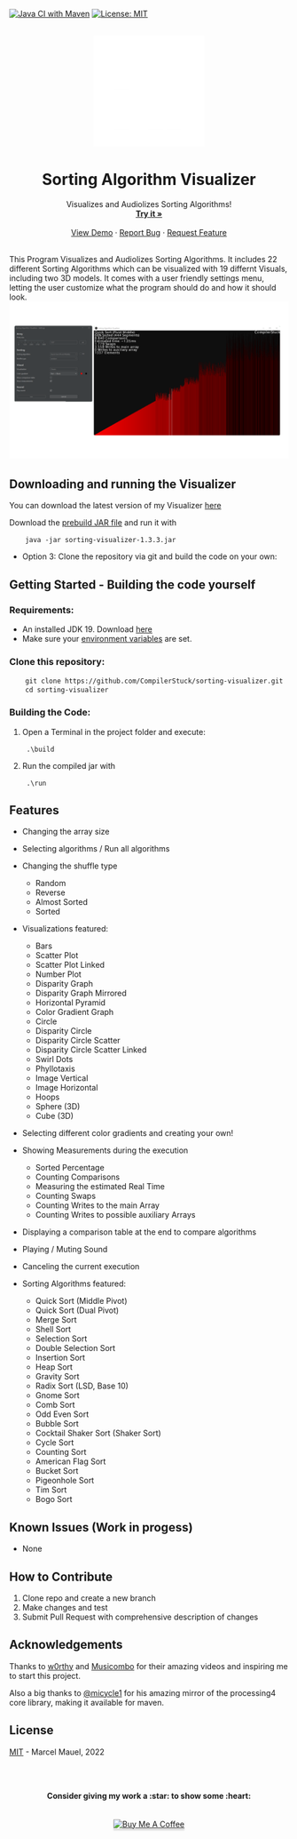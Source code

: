 [![Java CI with Maven](https://github.com/marcelmauel/sorting-visualizer/actions/workflows/maven.yml/badge.svg)](https://github.com/marcelmauel/sorting-visualizer/actions/workflows/maven.yml)
[![License: MIT](https://img.shields.io/badge/License-MIT-yellow.svg)](https://opensource.org/licenses/MIT)



<br />
<div align="center">
  <a href="https://github.com/marcelmauel/sorting-visualizer">
    <img src="images/logo.png" alt="Logo" width="200" height="200">
  </a>

  <h1 align="center">Sorting Algorithm Visualizer</h3>

  <p align="center">
    Visualizes and Audiolizes Sorting Algorithms!
    <br />
    <a href="https://github.com/marcelmauel/sorting-visualizer/releases/tag/v1.3.3"><strong>Try it »</strong></a>
    <br />
    <br />
    <a href="https://youtu.be/9bm-q115OFM">View Demo</a>
    ·
    <a href="https://github.com/marcelmauel/sorting-visualizer/issues">Report Bug</a>
    ·
    <a href="https://github.com/marcelmauel/sorting-visualizer/issues">Request Feature</a>
    </p>
</div>
<br />
This Program Visualizes and Audiolizes Sorting Algorithms. It includes 22 different Sorting Algorithms which can be visualized with 19 differnt Visuals, including two 3D models.
It comes with a user friendly settings menu, letting the user customize what the program should do and how it should look.

<div align="center">
        <img src="images/demo.png" alt="Program demo">
  <p align="center">
</div>

## Downloading and running the Visualizer
You can download the latest version of my Visualizer [here](https://github.com/marcelmauel/sorting-visualizer/releases/tag/v1.3.3)

Download the [prebuild JAR file](https://github.com/marcelmauel/sorting-visualizer/releases/download/v1.3.3/sorting-visualizer-1.3.3.jar) and run it with

        java -jar sorting-visualizer-1.3.3.jar

* Option 3: Clone the repository via git and build the code on your own:

## Getting Started - Building the code yourself
### Requirements:

* An installed JDK 19. Download [here](https://jdk.java.net/19/)
* Make sure your [environment variables](https://www.baeldung.com/java-home-on-windows-7-8-10-mac-os-x-linux) are set.

### Clone this repository:

        git clone https://github.com/CompilerStuck/sorting-visualizer.git
        cd sorting-visualizer


### Building the Code:

1. Open a Terminal in the project folder and execute: 

        .\build

2. Run the compiled jar with

        .\run
        


## Features

* Changing the array size
* Selecting algorithms / Run all algorithms
* Changing the shuffle type
   - Random
   - Reverse
   - Almost Sorted
   - Sorted

* Visualizations featured:
   - Bars
   - Scatter Plot
   - Scatter Plot Linked
   - Number Plot
   - Disparity Graph
   - Disparity Graph Mirrored
   - Horizontal Pyramid
   - Color Gradient Graph
   - Circle
   - Disparity Circle
   - Disparity Circle Scatter
   - Disparity Circle Scatter Linked
   - Swirl Dots
   - Phyllotaxis
   - Image Vertical
   - Image Horizontal
   - Hoops
   - Sphere (3D)
   - Cube (3D)

* Selecting different color gradients and creating your own!
* Showing Measurements during the execution
   -  Sorted Percentage
   - Counting Comparisons
   -  Measuring the estimated Real Time 
   - Counting Swaps
   - Counting Writes to the main Array
   - Counting Writes to possible auxiliary Arrays
* Displaying a comparison table at the end to compare algorithms
* Playing / Muting Sound
* Canceling the current execution

* Sorting Algorithms featured:
   - Quick Sort (Middle Pivot)
   - Quick Sort (Dual Pivot)
   - Merge Sort
   - Shell Sort
   - Selection Sort
   - Double Selection Sort
   - Insertion Sort
   - Heap Sort
   - Gravity Sort
   - Radix Sort (LSD, Base 10)
   - Gnome Sort
   - Comb Sort
   - Odd Even Sort
   - Bubble Sort
   - Cocktail Shaker Sort (Shaker Sort)
   - Cycle Sort
   - Counting Sort
   - American Flag Sort
   - Bucket Sort
   - Pigeonhole Sort
   - Tim Sort
   - Bogo Sort


## Known Issues (Work in progess)
* None

## How to Contribute
1. Clone repo and create a new branch
2. Make changes and test
3. Submit Pull Request with comprehensive description of changes

## Acknowledgements
Thanks to [w0rthy](https://www.youtube.com/c/w0rthyA) and [Musicombo](https://www.youtube.com/c/Musicombo) for their amazing videos and inspiring me to start this project.

Also a big thanks to [@micycle1](https://github.com/micycle1) for his amazing mirror of the processing4 core library, making it available for maven.

## License
[MIT](https://github.com/marcelmauel/sorting-visualizer/blob/main/LICENSE) - Marcel Mauel, 2022

<br />
<br />

<p align="center">
	<strong>Consider giving my work a :star: to show some :heart:</strong>
	<br/>
	<br/>
	<br/>
	<a href="https://www.buymeacoffee.com/CompilerStuck" target="_blank"><img src="https://www.buymeacoffee.com/assets/img/custom_images/orange_img.png" alt="Buy Me A Coffee" style="height: 41px !important;width: 174px !important;box-shadow: 0px 3px 2px 0px rgba(190, 190, 190, 0.5) !important;-webkit-box-shadow: 0px 3px 2px 0px rgba(190, 190, 190, 0.5) !important;" ></a>
</p>
